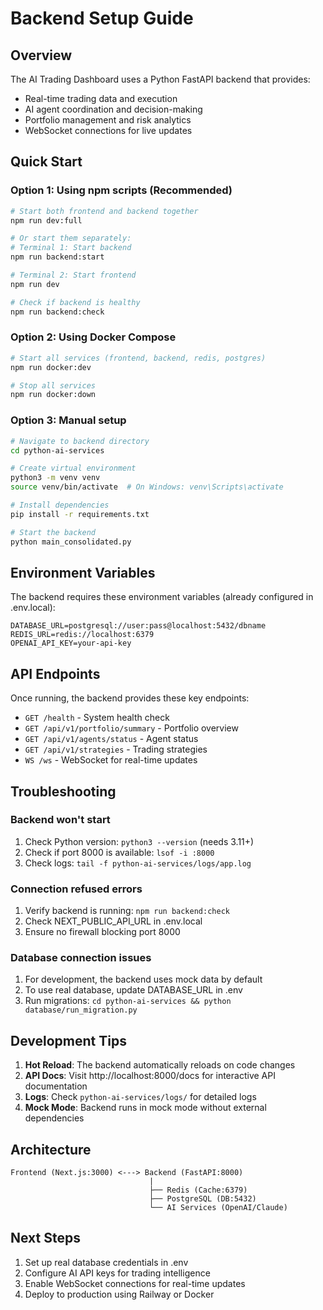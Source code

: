 # Backend Setup Guide

## Overview
The AI Trading Dashboard uses a Python FastAPI backend that provides:
- Real-time trading data and execution
- AI agent coordination and decision-making
- Portfolio management and risk analytics
- WebSocket connections for live updates

## Quick Start

### Option 1: Using npm scripts (Recommended)
```bash
# Start both frontend and backend together
npm run dev:full

# Or start them separately:
# Terminal 1: Start backend
npm run backend:start

# Terminal 2: Start frontend
npm run dev

# Check if backend is healthy
npm run backend:check
```

### Option 2: Using Docker Compose
```bash
# Start all services (frontend, backend, redis, postgres)
npm run docker:dev

# Stop all services
npm run docker:down
```

### Option 3: Manual setup
```bash
# Navigate to backend directory
cd python-ai-services

# Create virtual environment
python3 -m venv venv
source venv/bin/activate  # On Windows: venv\Scripts\activate

# Install dependencies
pip install -r requirements.txt

# Start the backend
python main_consolidated.py
```

## Environment Variables

The backend requires these environment variables (already configured in .env.local):

```env
DATABASE_URL=postgresql://user:pass@localhost:5432/dbname
REDIS_URL=redis://localhost:6379
OPENAI_API_KEY=your-api-key
```

## API Endpoints

Once running, the backend provides these key endpoints:

- `GET /health` - System health check
- `GET /api/v1/portfolio/summary` - Portfolio overview
- `GET /api/v1/agents/status` - Agent status
- `GET /api/v1/strategies` - Trading strategies
- `WS /ws` - WebSocket for real-time updates

## Troubleshooting

### Backend won't start
1. Check Python version: `python3 --version` (needs 3.11+)
2. Check if port 8000 is available: `lsof -i :8000`
3. Check logs: `tail -f python-ai-services/logs/app.log`

### Connection refused errors
1. Verify backend is running: `npm run backend:check`
2. Check NEXT_PUBLIC_API_URL in .env.local
3. Ensure no firewall blocking port 8000

### Database connection issues
1. For development, the backend uses mock data by default
2. To use real database, update DATABASE_URL in .env
3. Run migrations: `cd python-ai-services && python database/run_migration.py`

## Development Tips

1. **Hot Reload**: The backend automatically reloads on code changes
2. **API Docs**: Visit http://localhost:8000/docs for interactive API documentation
3. **Logs**: Check `python-ai-services/logs/` for detailed logs
4. **Mock Mode**: Backend runs in mock mode without external dependencies

## Architecture

```
Frontend (Next.js:3000) <---> Backend (FastAPI:8000)
                               |
                               ├── Redis (Cache:6379)
                               ├── PostgreSQL (DB:5432)
                               └── AI Services (OpenAI/Claude)
```

## Next Steps

1. Set up real database credentials in .env
2. Configure AI API keys for trading intelligence
3. Enable WebSocket connections for real-time updates
4. Deploy to production using Railway or Docker